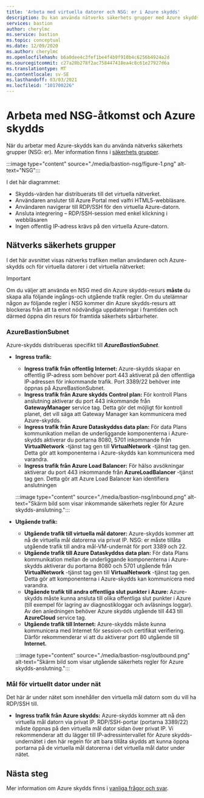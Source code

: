 ```yaml
---
title: 'Arbeta med virtuella datorer och NSG: er i Azure skydds'
description: Du kan använda nätverks säkerhets grupper med Azure skydds. Läs om de undernät som krävs för den här konfigurationen.
services: bastion
author: cherylmc
ms.service: bastion
ms.topic: conceptual
ms.date: 12/09/2020
ms.author: cherylmc
ms.openlocfilehash: b6a0dee4c3fef1be4f4b9f910b4c6256b4924a2d
ms.sourcegitcommit: c27a20b278f2ac758447418ea4c8c61e27927d6a
ms.translationtype: MT
ms.contentlocale: sv-SE
ms.lasthandoff: 03/03/2021
ms.locfileid: "101700226"
---
```

# <a name="working-with-nsg-access-and-azure-bastion"></a>Arbeta med NSG-åtkomst och Azure skydds

När du arbetar med Azure-skydds kan du använda nätverks säkerhets grupper (NSG: er). Mer information finns i [säkerhets grupper](../virtual-network/network-security-groups-overview.md).

:::image type="content" source="./media/bastion-nsg/figure-1.png" alt-text="NSG":::

I det här diagrammet:

* Skydds-värden har distribuerats till det virtuella nätverket.
* Användaren ansluter till Azure Portal med valfri HTML5-webbläsare.
* Användaren navigerar till RDP/SSH för den virtuella Azure-datorn.
* Ansluta integrering – RDP/SSH-session med enkel klickning i webbläsaren
* Ingen offentlig IP-adress krävs på den virtuella Azure-datorn.

## <a name="network-security-groups"></a><a name="nsg"></a>Nätverks säkerhets grupper

I det här avsnittet visas nätverks trafiken mellan användaren och Azure-skydds och för virtuella datorer i det virtuella nätverket:

> [!IMPORTANT]
> Om du väljer att använda en NSG med din Azure skydds-resurs **måste** du skapa alla följande ingångs-och utgående trafik regler. Om du utelämnar någon av följande regler i NSG kommer din Azure skydds-resurs att blockeras från att ta emot nödvändiga uppdateringar i framtiden och därmed öppna din resurs för framtida säkerhets sårbarheter.
> 

### <a name="azurebastionsubnet"></a><a name="apply"></a>AzureBastionSubnet

Azure-skydds distribueras specifikt till ***AzureBastionSubnet***.

* **Ingress trafik:**

   * **Ingress trafik från offentlig Internet:** Azure-skydds skapar en offentlig IP-adress som behöver port 443 aktiverat på den offentliga IP-adressen för inkommande trafik. Port 3389/22 behöver inte öppnas på AzureBastionSubnet.
   * **Ingress trafik från Azure skydds Control plan:** För kontroll Plans anslutning aktiverar du port 443 inkommande från **GatewayManager** service tag. Detta gör det möjligt för kontroll planet, det vill säga att Gateway Manager kan kommunicera med Azure-skydds.
   * **Ingress trafik från Azure Dataskyddss data plan:** För data Plans kommunikation mellan de underliggande komponenterna i Azure-skydds aktiverar du portarna 8080, 5701 inkommande från **VirtualNetwork** -tjänst tag gen till **VirtualNetwork** -tjänst tag gen. Detta gör att komponenterna i Azure-skydds kan kommunicera med varandra.
   * **Ingress trafik från Azure Load Balancer:** För hälso avsökningar aktiverar du port 443 inkommande från **AzureLoadBalancer** -tjänst tag gen. Detta gör att Azure Load Balancer kan identifiera anslutningen


   :::image type="content" source="./media/bastion-nsg/inbound.png" alt-text="Skärm bild som visar inkommande säkerhets regler för Azure skydds-anslutning.":::

* **Utgående trafik:**

   * **Utgående trafik till virtuella mål datorer:** Azure-skydds kommer att nå de virtuella mål datorerna via privat IP. NSG: er måste tillåta utgående trafik till andra mål-VM-undernät för port 3389 och 22.
   * **Utgående trafik till Azure Dataskyddss data plan:** För data Plans kommunikation mellan de underliggande komponenterna i Azure-skydds aktiverar du portarna 8080 och 5701 utgående från **VirtualNetwork** -tjänst tag gen till **VirtualNetwork** -tjänst tag gen. Detta gör att komponenterna i Azure-skydds kan kommunicera med varandra.
   * **Utgående trafik till andra offentliga slut punkter i Azure:** Azure-skydds måste kunna ansluta till olika offentliga slut punkter i Azure (till exempel för lagring av diagnostikloggar och avläsnings loggar). Av den anledningen behöver Azure skydds utgående till 443 till **AzureCloud** service tag.
   * **Utgående trafik till Internet:** Azure-skydds måste kunna kommunicera med Internet för session-och certifikat verifiering. Därför rekommenderar vi att du aktiverar port 80 utgående till **Internet.**


   :::image type="content" source="./media/bastion-nsg/outbound.png" alt-text="Skärm bild som visar utgående säkerhets regler för Azure skydds-anslutning.":::

### <a name="target-vm-subnet"></a>Mål för virtuellt dator under nät
Det här är under nätet som innehåller den virtuella mål datorn som du vill ha RDP/SSH till.

   * **Ingress trafik från Azure skydds:** Azure-skydds kommer att nå den virtuella mål datorn via privat IP. RDP/SSH-portar (portarna 3389/22) måste öppnas på den virtuella mål dator sidan över privat IP. Vi rekommenderar att du lägger till IP-adressintervallet för Azure skydds-undernätet i den här regeln för att bara tillåta skydds att kunna öppna portarna på de virtuella mål datorerna i det virtuella mål dator under nätet.


## <a name="next-steps"></a>Nästa steg

Mer information om Azure skydds finns i [vanliga frågor och svar](bastion-faq.md).
